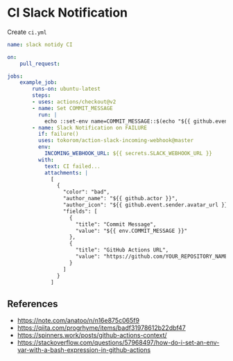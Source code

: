 # CI Slack Notification

Create `ci.yml`

```yaml
name: slack notidy CI

on:
    pull_request:

jobs:
    example_job:
        runs-on: ubuntu-latest
        steps:
        - uses: actions/checkout@v2
        - name: Set COMMIT_MESSAGE
          run: |
            echo ::set-env name=COMMIT_MESSAGE::$(echo "${{ github.event.head_commit.message }}" | tr '\n' ' ')
        - name: Slack Notification on FAILURE
          if: failure()
          uses: tokorom/action-slack-incoming-webhook@master
          env:
            INCOMING_WEBHOOK_URL: ${{ secrets.SLACK_WEBHOOK_URL }}
          with:
            text: CI failed...
            attachments: |
              [
                {
                  "color": "bad",
                  "author_name": "${{ github.actor }}",
                  "author_icon": "${{ github.event.sender.avatar_url }}",
                  "fields": [
                    {
                      "title": "Commit Message",
                      "value": "${{ env.COMMIT_MESSAGE }}"
                    },
                    {
                      "title": "GitHub Actions URL",
                      "value": "https://github.com/YOUR_REPOSITORY_NAME/actions/runs/${{ github.run_id }}"
                    }
                  ]
                }
              ]
```

## References

- https://note.com/anatoo/n/n16e875c065f9
- https://qiita.com/progrhyme/items/badf31978612b22dbf47
- https://spinners.work/posts/github-actions-context/
- https://stackoverflow.com/questions/57968497/how-do-i-set-an-env-var-with-a-bash-expression-in-github-actions